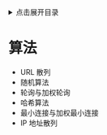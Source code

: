 <details>
<summary>点击展开目录</summary>

- [算法](#算法)

</details>

# 算法

* URL 散列
* 随机算法
* 轮询与加权轮询
* 哈希算法
* 最小连接与加权最小连接
* IP 地址散列
